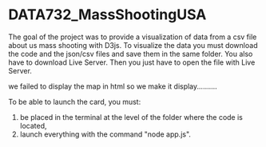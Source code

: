 # DATA732_MassShootingUSA

The goal of the project was to provide a visualization of data from a csv file about us mass shooting with D3js. 
To visualize the data you must download the code and the json/csv files and save them in the same folder. You also have to download Live Server. Then you just have to open the file with Live Server.

we failed to display the map in html so we make it display..........

To be able to launch the card, you must:
1) be placed in the terminal at the level of the folder where the code is located,
2) launch everything with the command "node app.js".
